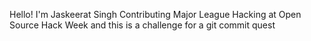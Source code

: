 Hello!
I'm Jaskeerat Singh
Contributing Major League Hacking at Open Source Hack Week and this is a challenge for a git commit quest
